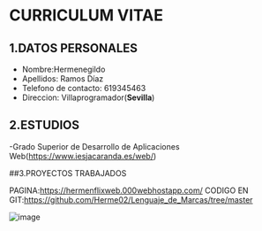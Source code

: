 # CURRICULUM VITAE

## 1.DATOS PERSONALES

* Nombre:Hermenegildo
* Apellidos: Ramos Díaz
* Telefono de contacto: 619345463
* Direccion: Villaprogramador(**Sevilla**)


## 2.ESTUDIOS

-Grado Superior de Desarrollo 
de Aplicaciones Web(https://www.iesjacaranda.es/web/)


##3.PROYECTOS TRABAJADOS

PAGINA:https://hermenflixweb.000webhostapp.com/
CODIGO EN GIT:https://github.com/Herme02/Lenguaje_de_Marcas/tree/master 


![image](https://global-uploads.webflow.com/5f5a53e153805db840dae2db/6073fbdbbbe002f366f6f68a_glenn-carstens-peters-npxXWgQ33ZQ-unsplash-1.jpeg)
